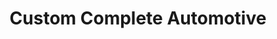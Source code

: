 ---
title: "Custom Complete Automotive"
url: /columbia/custom-complete-automotive/
shop: Autowerkstatt
---